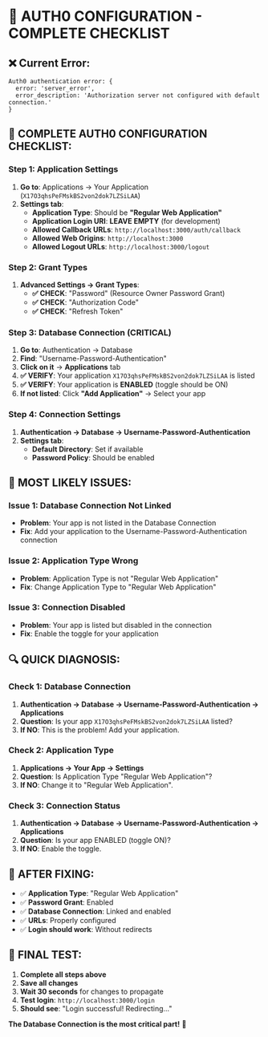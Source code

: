 # 🚨 **AUTH0 CONFIGURATION - COMPLETE CHECKLIST**

## **❌ Current Error:**
```
Auth0 authentication error: {
  error: 'server_error',
  error_description: 'Authorization server not configured with default connection.'
}
```

## **🔧 COMPLETE AUTH0 CONFIGURATION CHECKLIST:**

### **Step 1: Application Settings**
1. **Go to**: Applications → Your Application (`X17O3qhsPeFMskBS2von2dok7LZSiLAA`)
2. **Settings tab**:
   - **Application Type**: Should be **"Regular Web Application"**
   - **Application Login URI**: **LEAVE EMPTY** (for development)
   - **Allowed Callback URLs**: `http://localhost:3000/auth/callback`
   - **Allowed Web Origins**: `http://localhost:3000`
   - **Allowed Logout URLs**: `http://localhost:3000/logout`

### **Step 2: Grant Types**
1. **Advanced Settings → Grant Types**:
   - **✅ CHECK**: "Password" (Resource Owner Password Grant)
   - **✅ CHECK**: "Authorization Code"
   - **✅ CHECK**: "Refresh Token"

### **Step 3: Database Connection (CRITICAL)**
1. **Go to**: Authentication → Database
2. **Find**: "Username-Password-Authentication"
3. **Click on it** → **Applications** tab
4. **✅ VERIFY**: Your application `X17O3qhsPeFMskBS2von2dok7LZSiLAA` is listed
5. **✅ VERIFY**: Your application is **ENABLED** (toggle should be ON)
6. **If not listed**: Click **"Add Application"** → Select your app

### **Step 4: Connection Settings**
1. **Authentication → Database → Username-Password-Authentication**
2. **Settings tab**:
   - **Default Directory**: Set if available
   - **Password Policy**: Should be enabled

## **🎯 MOST LIKELY ISSUES:**

### **Issue 1: Database Connection Not Linked**
- **Problem**: Your app is not listed in the Database Connection
- **Fix**: Add your application to the Username-Password-Authentication connection

### **Issue 2: Application Type Wrong**
- **Problem**: Application Type is not "Regular Web Application"
- **Fix**: Change Application Type to "Regular Web Application"

### **Issue 3: Connection Disabled**
- **Problem**: Your app is listed but disabled in the connection
- **Fix**: Enable the toggle for your application

## **🔍 QUICK DIAGNOSIS:**

### **Check 1: Database Connection**
1. **Authentication → Database → Username-Password-Authentication → Applications**
2. **Question**: Is your app `X17O3qhsPeFMskBS2von2dok7LZSiLAA` listed?
3. **If NO**: This is the problem! Add your application.

### **Check 2: Application Type**
1. **Applications → Your App → Settings**
2. **Question**: Is Application Type "Regular Web Application"?
3. **If NO**: Change it to "Regular Web Application".

### **Check 3: Connection Status**
1. **Authentication → Database → Username-Password-Authentication → Applications**
2. **Question**: Is your app ENABLED (toggle ON)?
3. **If NO**: Enable the toggle.

## **🚨 AFTER FIXING:**
- ✅ **Application Type**: "Regular Web Application"
- ✅ **Password Grant**: Enabled
- ✅ **Database Connection**: Linked and enabled
- ✅ **URLs**: Properly configured
- ✅ **Login should work**: Without redirects

## **📝 FINAL TEST:**
1. **Complete all steps above**
2. **Save all changes**
3. **Wait 30 seconds** for changes to propagate
4. **Test login**: `http://localhost:3000/login`
5. **Should see**: "Login successful! Redirecting..."

**The Database Connection is the most critical part!** 🎯


